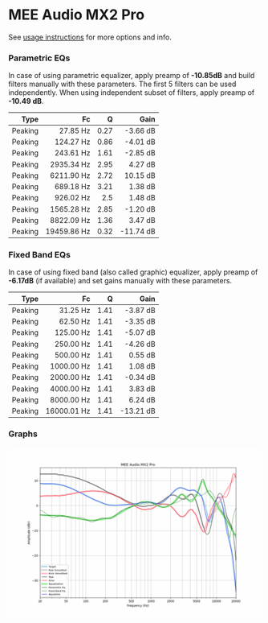 # MEE Audio MX2 Pro
See [usage instructions](https://github.com/jaakkopasanen/AutoEq#usage) for more options and info.

### Parametric EQs
In case of using parametric equalizer, apply preamp of **-10.85dB** and build filters manually
with these parameters. The first 5 filters can be used independently.
When using independent subset of filters, apply preamp of **-10.49 dB**.

| Type    | Fc          |    Q | Gain      |
|--------:|------------:|-----:|----------:|
| Peaking | 27.85 Hz    | 0.27 | -3.66 dB  |
| Peaking | 124.27 Hz   | 0.86 | -4.01 dB  |
| Peaking | 243.61 Hz   | 1.61 | -2.85 dB  |
| Peaking | 2935.34 Hz  | 2.95 | 4.27 dB   |
| Peaking | 6211.90 Hz  | 2.72 | 10.15 dB  |
| Peaking | 689.18 Hz   | 3.21 | 1.38 dB   |
| Peaking | 926.02 Hz   | 2.5  | 1.48 dB   |
| Peaking | 1565.28 Hz  | 2.85 | -1.20 dB  |
| Peaking | 8822.09 Hz  | 1.36 | 3.47 dB   |
| Peaking | 19459.86 Hz | 0.32 | -11.74 dB |

### Fixed Band EQs
In case of using fixed band (also called graphic) equalizer, apply preamp of **-6.17dB**
(if available) and set gains manually with these parameters.

| Type    | Fc          |    Q | Gain      |
|--------:|------------:|-----:|----------:|
| Peaking | 31.25 Hz    | 1.41 | -3.87 dB  |
| Peaking | 62.50 Hz    | 1.41 | -3.35 dB  |
| Peaking | 125.00 Hz   | 1.41 | -5.07 dB  |
| Peaking | 250.00 Hz   | 1.41 | -4.26 dB  |
| Peaking | 500.00 Hz   | 1.41 | 0.55 dB   |
| Peaking | 1000.00 Hz  | 1.41 | 1.08 dB   |
| Peaking | 2000.00 Hz  | 1.41 | -0.34 dB  |
| Peaking | 4000.00 Hz  | 1.41 | 3.83 dB   |
| Peaking | 8000.00 Hz  | 1.41 | 6.24 dB   |
| Peaking | 16000.01 Hz | 1.41 | -13.21 dB |

### Graphs
![](./MEE%20Audio%20MX2%20Pro.png)